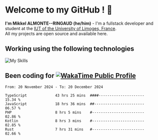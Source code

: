 # Welcome to my GitHub ! 🌃

**I'm Mikkel ALMONTE--RINGAUD (he/him)** - I'm a fullstack developer and student at the [IUT of the University of Limoges, France](https://iut.unilim.fr). \
All my projects are open source and available here.

## Working using the following technologies

![My Skills](https://skillicons.dev/icons?i=solidjs,pnpm,nodejs,ts,js,vercel,netlify,html,css,rust,astro,git,vue,md,electron,figma,github,bash,bun,cloudflare,py,tailwind,nginx,npm,tauri,vite,zig,yarn,windicss,dart,flutter,kotlin&theme=dark)

## Been coding for [![WakaTime Public Profile](https://wakatime.com/badge/user/0839e595-e07a-435c-8d59-ed95f2a3d6dd.svg?style=flat-square)](https://wakatime.com/@0839e595-e07a-435c-8d59-ed95f2a3d6dd)

<!--START_SECTION:waka-->

```plain
From: 20 November 2024 - To: 20 December 2024

TypeScript             43 hrs 25 mins  ####---------------------   15.34 %
JavaScript             18 hrs 36 mins  ##-----------------------   06.57 %
PHP                    8 hrs 5 mins    #------------------------   02.86 %
Kotlin                 8 hrs 3 mins    #------------------------   02.85 %
Rust                   7 hrs 31 mins   #------------------------   02.66 %
```

<!--END_SECTION:waka-->

